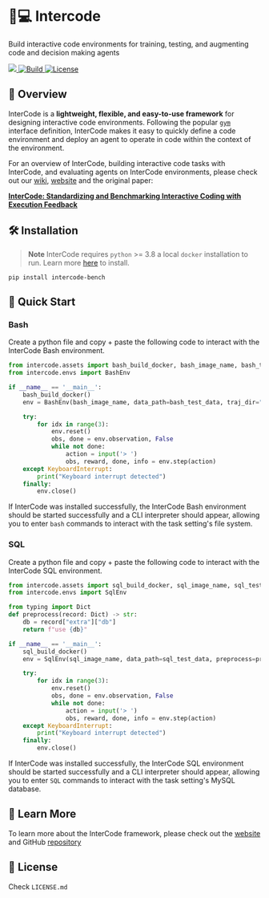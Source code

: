 # 🤖💻 Intercode
Build interactive code environments for training, testing, and augmenting code and decision making agents

<p>
    <a href="https://badge.fury.io/py/intercode-bench">
        <img src="https://badge.fury.io/py/intercode-bench.svg">
    </a>
    <a href="https://www.python.org/">
        <img alt="Build" src="https://img.shields.io/badge/Python-3.8+-1f425f.svg?color=purple">
    </a>
    <a href="https://copyright.princeton.edu/policy">
        <img alt="License" src="https://img.shields.io/badge/License-MIT-blue">
    </a>
</p>

## 👋 Overview
InterCode is a **lightweight, flexible, and easy-to-use framework** for designing interactive code environments. Following the popular [`gym`](https://gymnasium.farama.org/) interface definition, InterCode makes it easy to quickly define a code environment and deploy an agent to operate in code within the context of the environment.

For an overview of InterCode, building interactive code tasks with InterCode, and evaluating agents on InterCode environments, please check out our [wiki](https://github.com/princeton-nlp/intercode/wiki), [website](https://intercode-benchmark.github.io/) and the original paper:

**[InterCode: Standardizing and Benchmarking Interactive Coding with Execution Feedback](https://arxiv.org/abs/2306.14898)**  

## 🛠️ Installation
> **Note**
> InterCode requires `python` >= 3.8 a local `docker` installation to run. Learn more [here](https://docs.docker.com/get-docker/) to install.

```
pip install intercode-bench
```

## 🚀 Quick Start

### Bash
Create a python file and copy + paste the following code to interact with the InterCode Bash environment.
```python
from intercode.assets import bash_build_docker, bash_image_name, bash_test_data
from intercode.envs import BashEnv

if __name__ == '__main__':
    bash_build_docker()
    env = BashEnv(bash_image_name, data_path=bash_test_data, traj_dir="logs/", verbose=True)

    try:
        for idx in range(3):
            env.reset()
            obs, done = env.observation, False
            while not done:
                action = input('> ')
                obs, reward, done, info = env.step(action)
    except KeyboardInterrupt:
        print("Keyboard interrupt detected")
    finally:
        env.close()
```
If InterCode was installed successfully, the InterCode Bash environment should be started successfully and a CLI interpreter should appear, allowing you to enter `bash` commands to interact with the task setting's file system.

### SQL
Create a python file and copy + paste the following code to interact with the InterCode SQL environment.
```python
from intercode.assets import sql_build_docker, sql_image_name, sql_test_data
from intercode.envs import SqlEnv

from typing import Dict
def preprocess(record: Dict) -> str:
    db = record["extra"]["db"]
    return f"use {db}"

if __name__ == '__main__':
    sql_build_docker()
    env = SqlEnv(sql_image_name, data_path=sql_test_data, preprocess=preprocess, traj_dir="logs/", verbose=True)

    try:
        for idx in range(3):
            env.reset()
            obs, done = env.observation, False
            while not done:
                action = input('> ')
                obs, reward, done, info = env.step(action)
    except KeyboardInterrupt:
        print("Keyboard interrupt detected")
    finally:
        env.close()
```
If InterCode was installed successfully, the InterCode SQL environment should be started successfully and a CLI interpreter should appear, allowing you to enter `SQL` commands to interact with the task setting's MySQL database.

## 🔎 Learn More
To learn more about the InterCode framework, please check out the [website](https://intercode-benchmark.github.io/) and GitHub [repository](https://github.com/princeton-nlp/intercode)

## 🪪 License
Check `LICENSE.md`